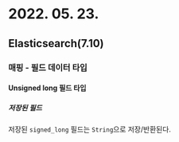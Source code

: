 # 2022. 05. 23.

## Elasticsearch(7.10)

### 매핑 - 필드 데이터 타입

#### Unsigned long 필드 타입

##### 저장된 필드

저장된 `signed_long` 필드는 `String`으로 저장/반환된다.

